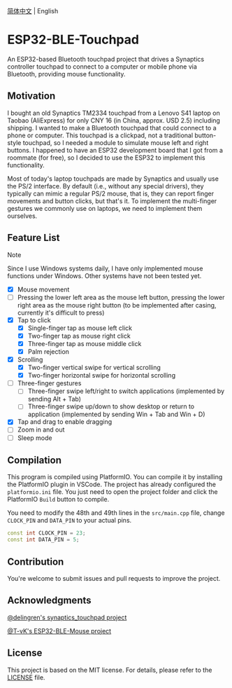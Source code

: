 [简体中文](README.zh-CN.md) | English

# ESP32-BLE-Touchpad

An ESP32-based Bluetooth touchpad project that drives a Synaptics controller touchpad to connect to a computer or mobile phone via Bluetooth, providing mouse functionality.

## Motivation

I bought an old Synaptics TM2334 touchpad from a Lenovo S41 laptop on Taobao (AliExpress) for only CNY 16 (in China, approx. USD 2.5) including shipping. I wanted to make a Bluetooth touchpad that could connect to a phone or computer. This touchpad is a clickpad, not a traditional button-style touchpad, so I needed a module to simulate mouse left and right buttons. I happened to have an ESP32 development board that I got from a roommate (for free), so I decided to use the ESP32 to implement this functionality.

Most of today's laptop touchpads are made by Synaptics and usually use the PS/2 interface. By default (i.e., without any special drivers), they typically can mimic a regular PS/2 mouse, that is, they can report finger movements and button clicks, but that's it. To implement the multi-finger gestures we commonly use on laptops, we need to implement them ourselves.

## Feature List

> [!Note]
> Since I use Windows systems daily, I have only implemented mouse functions under Windows. Other systems have not been tested yet.

- [x] Mouse movement
- [ ] Pressing the lower left area as the mouse left button, pressing the lower right area as the mouse right button (to be implemented after casing, currently it's difficult to press)
- [x] Tap to click
  - [x] Single-finger tap as mouse left click
  - [x] Two-finger tap as mouse right click
  - [x] Three-finger tap as mouse middle click
  - [x] Palm rejection
- [x] Scrolling
  - [x] Two-finger vertical swipe for vertical scrolling
  - [x] Two-finger horizontal swipe for horizontal scrolling
- [ ] Three-finger gestures
  - [ ] Three-finger swipe left/right to switch applications (implemented by sending Alt + Tab)
  - [ ] Three-finger swipe up/down to show desktop or return to application (implemented by sending Win + Tab and Win + D)
- [x] Tap and drag to enable dragging
- [ ] Zoom in and out
- [ ] Sleep mode

## Compilation

This program is compiled using PlatformIO. You can compile it by installing the PlatformIO plugin in VSCode. The project has already configured the `platformio.ini` file. You just need to open the project folder and click the PlatformIO `Build` button to compile.

You need to modify the 48th and 49th lines in the `src/main.cpp` file, change `CLOCK_PIN` and `DATA_PIN` to your actual pins.

```cpp
const int CLOCK_PIN = 23;
const int DATA_PIN = 5;
```

## Contribution

You're welcome to submit issues and pull requests to improve the project.

## Acknowledgments

[@delingren's synaptics_touchpad project](https://github.com/delingren/synaptics_touchpad)

[@T-vK's ESP32-BLE-Mouse project](https://github.com/T-vK/ESP32-BLE-Mouse)

## License

This project is based on the MIT license. For details, please refer to the [LICENSE](LICENSE) file.
